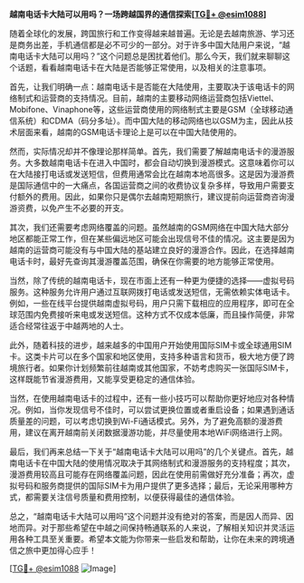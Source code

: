 **越南电话卡大陆可以用吗？一场跨越国界的通信探索[[TG💪+ @esim1088](https://t.me/s/esim1088)]**

随着全球化的发展，跨国旅行和工作变得越来越普遍。无论是去越南旅游、学习还是商务出差，手机通信都是必不可少的一部分。对于许多中国大陆用户来说，“越南电话卡大陆可以用吗？”这个问题总是困扰着他们。那么今天，我们就来聊聊这个话题，看看越南电话卡在大陆是否能够正常使用，以及相关的注意事项。

首先，让我们明确一点：越南电话卡是否能在大陆使用，主要取决于该电话卡的网络制式和运营商的支持情况。目前，越南的主要移动网络运营商包括Viettel、Mobifone、Vinaphone等，这些运营商使用的网络制式主要是GSM（全球移动通信系统）和CDMA（码分多址）。而中国大陆的移动网络也以GSM为主，因此从技术层面来看，越南的GSM电话卡理论上是可以在中国大陆使用的。

然而，实际情况却并不像理论那样简单。首先，我们需要了解越南电话卡的漫游服务。大多数越南电话卡在进入中国时，都会自动切换到漫游模式。这意味着你可以在大陆接打电话或发送短信，但费用通常会比在越南本地高很多。这是因为漫游费是国际通信中的一大痛点，各国运营商之间的收费协议复杂多样，导致用户需要支付额外的费用。因此，如果你只是偶尔去越南短期旅行，建议提前向运营商咨询漫游资费，以免产生不必要的开支。

其次，我们还需要考虑网络覆盖的问题。虽然越南的GSM网络在中国大陆大部分地区都能正常工作，但在某些偏远地区可能会出现信号不佳的情况。这主要是因为越南的运营商可能没有与中国大陆的基站建立良好的漫游合作。因此，在选择越南电话卡时，最好先查询其漫游覆盖范围，确保在你需要的地方能够正常使用。

当然，除了传统的越南电话卡，现在市面上还有一种更为便捷的选择——虚拟号码服务。这种服务允许用户通过互联网拨打电话或发送短信，无需依赖实体电话卡。例如，一些在线平台提供越南虚拟号码，用户只需下载相应的应用程序，即可在全球范围内免费接听来电或发送短信。这种方式不仅成本低廉，而且操作简便，非常适合经常往返于中越两地的人士。

此外，随着科技的进步，越来越多的中国用户开始使用国际SIM卡或全球通用SIM卡。这类卡片可以在多个国家和地区使用，支持多种语言和货币，极大地方便了跨境旅行者。如果你计划频繁前往越南或其他国家，不妨考虑购买一张国际SIM卡，这样既能节省漫游费用，又能享受更稳定的通信体验。

当然，在使用越南电话卡的过程中，还有一些小技巧可以帮助你更好地应对各种情况。例如，当你发现信号不佳时，可以尝试更换位置或者重启设备；如果遇到通话质量差的问题，可以考虑切换到Wi-Fi通话模式。另外，为了避免高额的漫游费用，建议在离开越南前关闭数据漫游功能，并尽量使用本地WiFi网络进行上网。

最后，我们再来总结一下关于“越南电话卡大陆可以用吗”的几个关键点。首先，越南电话卡在中国大陆的使用情况取决于其网络制式和漫游服务的支持程度；其次，漫游费用较高且可能存在网络覆盖问题，因此在使用前需做好充分准备；再次，虚拟号码和服务商提供的国际SIM卡为用户提供了更多选择；最后，无论采用哪种方式，都需要关注信号质量和费用控制，以便获得最佳的通信体验。

总之，“越南电话卡大陆可以用吗”这个问题并没有绝对的答案，而是因人而异、因地而异。对于那些希望在中越之间保持畅通联系的人来说，了解相关知识并灵活运用各种工具至关重要。希望本文能为你带来一些启发和帮助，让你在未来的跨境通信之旅中更加得心应手！

[[TG💪+ @esim1088](https://t.me/s/esim1088) ![Image](https://i.postimg.cc/4NQfJmqS/Snipaste-2025-05-13-00-14-12.png)]